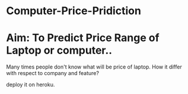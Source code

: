 # Computer-Price-Pridiction 
# Aim: To Predict Price Range of Laptop or computer..
Many times people don't know what will be price of laptop.
How it differ with respect to company and feature?

deploy it on heroku.
